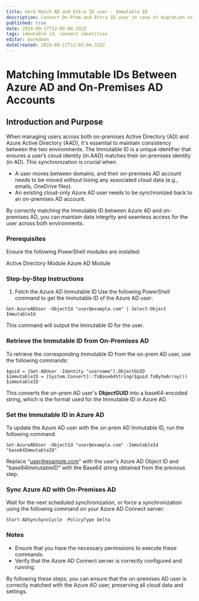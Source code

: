 ```yaml
---
title: Hard Match AD and Entra ID user - Immutable ID
description: Connect On-Prem and Entra ID user in case of migration or similar
published: true
date: 2024-09-17T12:03:04.332Z
tags: immutable id, connect identities
editor: markdown
dateCreated: 2024-09-17T12:03:04.332Z
---
```


# Matching Immutable IDs Between Azure AD and On-Premises AD Accounts
## Introduction and Purpose
When managing users across both on-premises Active Directory (AD) and Azure Active Directory (AAD), it's essential to maintain consistency between the two environments. The Immutable ID is a unique identifier that ensures a user’s cloud identity (in AAD) matches their on-premises identity (in AD). This synchronization is crucial when:

* A user moves between domains, and their on-premises AD account needs to be moved without losing any associated cloud data (e.g., emails, OneDrive files).
* An existing cloud-only Azure AD user needs to be synchronized back to an on-premises AD account.

By correctly matching the Immutable ID between Azure AD and on-premises AD, you can maintain data integrity and seamless access for the user across both environments.

### Prerequisites
Ensure the following PowerShell modules are installed:

Active Directory Module
Azure AD Module

### Step-by-Step Instructions
1. Fetch the Azure AD Immutable ID
Use the following PowerShell command to get the Immutable ID of the Azure AD user:

```
Get-AzureADUser -ObjectId "user@example.com" | Select-Object ImmutableId 
```

This command will output the Immutable ID for the user.


### Retrieve the Immutable ID from On-Premises AD

To retrieve the corresponding Immutable ID from the on-prem AD user, use the following commands:

``` 
$guid = (Get-ADUser -Identity "username").ObjectGUID
$immutableID = [System.Convert]::ToBase64String($guid.ToByteArray())
$immutableID 
```
This converts the on-prem AD user's **ObjectGUID** into a base64-encoded string, which is the format used for the Immutable ID in Azure AD.

### Set the Immutable ID in Azure AD

To update the Azure AD user with the on-prem AD Immutable ID, run the following command:

``` 
Set-AzureADUser -ObjectId "user@example.com" -ImmutableId "base64ImmutableID" 
```

Replace "user@example.com" with the user's Azure AD Object ID and "base64ImmutableID" with the Base64 string obtained from the previous step.

### Sync Azure AD with On-Premises AD

Wait for the next scheduled synchronization, or force a synchronization using the following command on your Azure AD Connect server:

``` Start-ADSyncSyncCycle -PolicyType Delta ```

### Notes

* Ensure that you have the necessary permissions to execute these commands.
* Verify that the Azure AD Connect server is correctly configured and running.

By following these steps, you can ensure that the on-premises AD user is correctly matched with the Azure AD user, preserving all cloud data and settings.